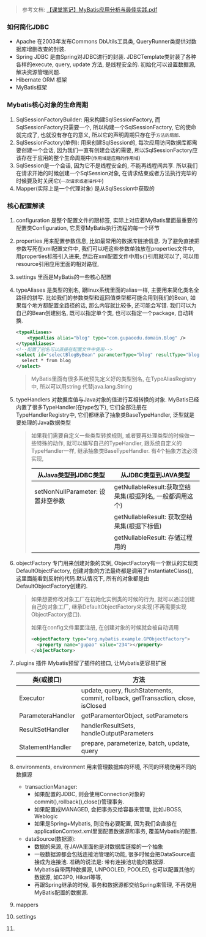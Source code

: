 > 参考文档:  [【课堂笔记】MyBatis应用分析与最佳实践.pdf](../../../../Downloads/[课堂笔记]MyBatis应用分析与最佳实践.pdf) 

### 如何简化JDBC

* Apache 在2003年发布Commons DbUtils工具类, QueryRunner类提供对数据库增删改查的封装.
* Spring JDBC 是由Spring对JDBC进行的封装. JDBCTemplate类封装了各种各样的execute, query, update 方法, 是线程安全的. 初始化可以设置数据源, 解决资源管理问题.
* Hibernate ORM 框架
* MyBatis框架

### Mybatis核心对象的生命周期

1. SqlSessionFactoryBuilder: 用来构建SqlSessionFactory, 而SqlSessionFactory只需要一个, 所以构建一个SqlSessionFactory, 它的使命就完成了, 也就没有存在的意义, 所以它的声明周期只存在于`方法的局部`.
2. SqlSessionFactory(单例): 用来创建SqlSession的, 每次应用访问数据库都需要创建一个会话, 因为我们一直有创建会话的需要, 所以SqlSessionFactory应该存在于应用的整个生命周期中(`作用域是应用的作用域`)
3. SqlSession是一个会话, 因为它不是线程安全的, 不能再线程间共享. 所以我们在请求开始的时候创建一个SqlSession对象, 在请求结束或者方法执行完毕的时候要及时关闭它(`一次请求或者操作中`)
4. Mapper(实际上是一个代理对象) 是从SqlSession中获取的

### 核心配置解读

1. configuration 是整个配置文件的跟标签, 实际上对应着MyBatis里面最重要的配置类Configuration, 它贯穿MyBatis执行流程的每一个环节

2. properties 用来配置参数信息, 比如最常用的数据库链接信息. 为了避免直接把参数写死在xml配置文件中, 我们可以吧这些参数单独放在properties文件中, 用properties标签引入进来, 然后在xml配置文件中用`${}`引用就可以了, 可以用resource引用应用里面的相对路径,

3. settings 里面是MyBatis的一些核心配置

4. typeAliases 是类型的别名, 跟linux系统里面的alias一样, 主要用来简化类名全路径的拼写. 比如我们的参数类型和返回值类型都可能会用到我们的Bean, 如果每个地方都配置全路径的话, 那么内容就比较多, 还可能会写错. 我们可以为自己的Bean创建别名, 既可以指定单个类, 也可以指定一个package, 自动转换.

    ```xml
    <typeAliases>
    	<typeAlias alias="blog" type="com.gupaoedu.domain.Blog" />
    </typeAliases>
    <!--配置了别名可以直接在配置文件中使用-->
    <select id="selectBlogByBean" parameterType="blog" resultType="blog">
      select * from blog
    </select>
    ```

    > MyBatis里面有很多系统预先定义好的类型别名, 在TypeAliasRegistry中, 所以可以用string 代替java.lang.String

5. typeHandlers 对数据库值与Java对象的值进行互相转换的对象. MyBatis已经内置了很多TypeHandler(在type包下), 它们全部注册在TypeHandlerRegistry中, 它们都继承了抽象类BaseTypeHandler, 泛型就是要处理的Java数据类型

    > 如果我们需要自定义一些类型转换规则, 或者要再处理类型的时候做一些特殊的动作, 就可以编写自己的TypeHandler, 跟系统自定义的TypeHandler一样, 继承抽象类BaseTypeHandler<T>. 有4个抽象方法必须实现, 
    >
    > | 从Java类型到JDBC类型              | 从JDBC类型到JAVA类型                                     |
    > | --------------------------------- | -------------------------------------------------------- |
    > | setNonNullParameter: 设置非空参数 | getNullableResult:获取空结果集(根据列名, 一般都调用这个) |
    > |                                   | getNullableResult: 获取空结果集(根据下标值)              |
    > |                                   | getNullableResult: 存储过程用的                          |

6. objectFactory 专门用来创建对象的实例, ObjectFactory有一个默认的实现类DefaultObjectFactory, 创建对象的方法最终都是调用了instantiateClass(), 这里面能看到反射的代码.默认情况下, 所有的对象都是由DefaultObjectFactory创建的.

    > 如果想要修改对象工厂在初始化实例类的时候的行为, 就可以通过创建自己的对象工厂, 继承DefaultObjectFactory来实现(不再需要实现ObjectFactory接口).
    >
    > 如果在config文件里面注册, 在创建对象的时候就会被自动调用
    >
    > ```xml
    > <objectFactory type="org.mybatis.example.GPObjectFactory">
    > 	<property name="gupao" value="234"></property>
    > </objectFactory>
    > ```

7. plugins 插件 Mybatis预留了插件的接口, 让Mybatis更容易扩展

    | 类(或接口)        | 方法                                                         |
    | ----------------- | ------------------------------------------------------------ |
    | Executor          | update, query, flushStatements, commit, rollback, getTransaction, close, isClosed |
    | ParameteraHandler | getParamenterObject, setParameters                           |
    | ResultSetHandler  | handlerResultSets, handleOutputParameters                    |
    | StatementHandler  | prepare, parameterize, batch, update, query                  |

8. environments, environment 用来管理数据库的环境, 不同的环境使用不同的数据源

    * transactionManager:
        * 如果配置的JDBC, 则会使用Connection对象的commit(),rollback(),close()管理事务.
        * 如果配置成MANAGED, 会把事务交给容器来管理, 比如JBOSS, Weblogic
        * 如果是Spring+Mybatis, 则没有必要配置, 因为我们会直接在applicationContext.xml里面配置数据源和事务, 覆盖Mybatis的配置.
    * dataSource(数据源):
        * 数据的来源, 在JAVA里面他是对数据库链接的一个抽象
        * 一般数据源都会包括连接池管理的功能, 很多时候会把DataSource直接成为连接池. 准确的说法是: 带有连接池功能的数据源.
        * Mybatis自带两种数据源, UNPOOLED, POOLED, 也可以配置其他的数据源, 如C3P0, Hikari等等, 
        * 再跟Spring继承的时候, 事务和数据源都交给Spring来管理, 不再使用MyBatis配置的数据源.

9. mappers

10. settings

11. 